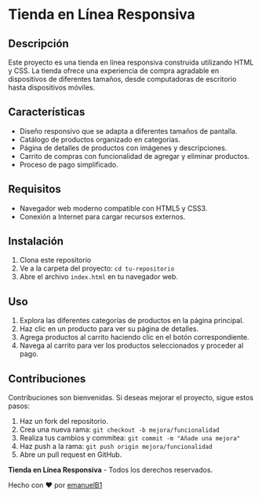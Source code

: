 # Tienda en Línea Responsiva

## Descripción

Este proyecto es una tienda en línea responsiva construida utilizando HTML y CSS. La tienda ofrece una experiencia de compra agradable en dispositivos de diferentes tamaños, desde computadoras de escritorio hasta dispositivos móviles.


## Características

- Diseño responsivo que se adapta a diferentes tamaños de pantalla.
- Catálogo de productos organizado en categorías.
- Página de detalles de productos con imágenes y descripciones.
- Carrito de compras con funcionalidad de agregar y eliminar productos.
- Proceso de pago simplificado.

## Requisitos

- Navegador web moderno compatible con HTML5 y CSS3.
- Conexión a Internet para cargar recursos externos.

## Instalación

1. Clona este repositorio
2. Ve a la carpeta del proyecto: `cd tu-repositorio`
3. Abre el archivo `index.html` en tu navegador web.

## Uso

1. Explora las diferentes categorías de productos en la página principal.
2. Haz clic en un producto para ver su página de detalles.
3. Agrega productos al carrito haciendo clic en el botón correspondiente.
4. Navega al carrito para ver los productos seleccionados y proceder al pago.

## Contribuciones

Contribuciones son bienvenidas. Si deseas mejorar el proyecto, sigue estos pasos:

1. Haz un fork del repositorio.
2. Crea una nueva rama: `git checkout -b mejora/funcionalidad`
3. Realiza tus cambios y commitea: `git commit -m "Añade una mejora"`
4. Haz push a la rama: `git push origin mejora/funcionalidad`
5. Abre un pull request en GitHub.



**Tienda en Línea Responsiva** - Todos los derechos reservados.

Hecho con ❤️ por [emanuelB1](https://github.com/emanuelB1)
